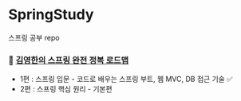 # SpringStudy
스프링 공부 repo

### 🌱 [김영한의 스프링 완전 정복 로드맵](https://www.inflearn.com/roadmaps/373)
 * 1편 : 스프링 입문 - 코드로 배우는 스프링 부트, 웹 MVC, DB 접근 기술 ✅
 * 2편 : 스프링 핵심 원리 - 기본편
 
